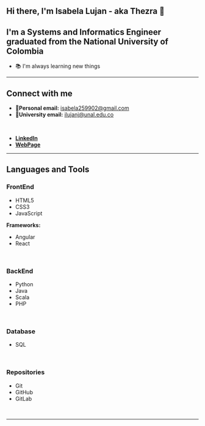 ## Hi there, I'm Isabela Lujan - aka **Thezra**<!-- [website] --> 👋

<!-- [![Website](https://img.shields.io/website?label=Thezra.com&style=for-the-badge&url=https%3A%2F%2FThezra.com)][website] -->

## I'm a Systems and Informatics Engineer graduated from the National University of Colombia

- 📚 I'm always learning new things

---
## **Connect with me**


<!-- [<img align="left" style="padding-right:10px;" alt="Thezra.com" width="40px" src="https://raw.githubusercontent.com/Thezra/Logos/main/WebPage.png?token=AHWSCKVTYY6M2TS32H5C67LBAM2OU" />][website] -->
- 📧**Personal email:** isabela259902@gmail.com
- 📧**University email:** ilujanj@unal.edu.co
<br />

- **[LinkedIn](https://www.linkedin.com/in/isabela-lujan-jaramillo-012212197/)**
- **[WebPage](https://www.isabelalujan.com)**

---

## **Languages and Tools**

### **FrontEnd**

<!-- <img align="left" style="padding-right:10px;" alt="HTML5" width="40px" src="https://image.flaticon.com/icons/png/512/888/888909.png" />
<img align="left" style="padding-right:10px;" alt="CSS3" width="40px" src="https://image.flaticon.com/icons/png/512/888/888897.png" />
<img align="left" style="padding-right:10px;" alt="JavaScript" width="40px" src="https://image.flaticon.com/icons/png/512/919/919828.png" /> -->

- HTML5
- CSS3
- JavaScript

**Frameworks:**
- Angular
- React
<br />

### **BackEnd**
<!--
<img align="left" style="padding-right:10px;" alt="Python" width="40px" src="https://image.flaticon.com/icons/png/512/1822/1822899.png" />
<img align="left" style="padding-right:10px;" alt="Java" width="40px" src="https://image.flaticon.com/icons/png/512/226/226777.png" />
<img align="left" style="padding-right:10px;" alt="PHP" width="40px" src="https://image.flaticon.com/icons/png/512/528/528261.png" /> -->

- Python
- Java
- Scala
- PHP
<br />

### **Database**

<!-- <img align="left" style="padding-right:10px;" alt="SQL" width="40px" src="https://image.flaticon.com/icons/png/512/3430/3430130.png" />
<img align="left" style="padding-right:10px;" alt="MySQL" width="40px" src="https://image.flaticon.com/icons/png/512/919/919836.png" /> -->
- SQL
<br />

### **Repositories**
<!--
<img align="left" style="padding-right:10px;" alt="Git" width="40px" src="https://image.flaticon.com/icons/png/512/2111/2111288.png" />
<img align="left" style="padding-right:10px;" alt="GitHub" width="40px" src="https://image.flaticon.com/icons/png/512/270/270798.png" /> -->

- Git
- GitHub
- GitLab
<br />

---
<!-- ## **Projects**
- Aquí pondría mis proyectos... ¡¡SI TUVIERA ALGUNO!!

---
--->
[website]: https://Thezra.com
[linkedin]: https://www.linkedin.com/in/isabela-lujan-jaramillo-012212197/
